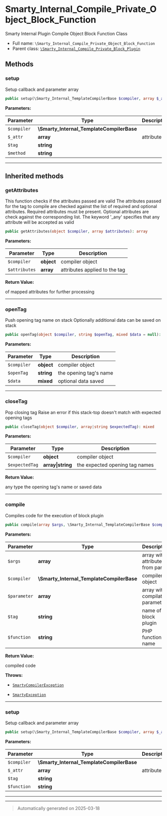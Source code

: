 
# Smarty_Internal_Compile_Private_Object_Block_Function

Smarty Internal Plugin Compile Object Block Function Class



* Full name: `\Smarty_Internal_Compile_Private_Object_Block_Function`
* Parent class: [`\Smarty_Internal_Compile_Private_Block_Plugin`](./Smarty_Internal_Compile_Private_Block_Plugin.md)




## Methods


### setup

Setup callback and parameter array

```php
public setup(\Smarty_Internal_TemplateCompilerBase $compiler, array $_attr, string $tag, string $method): array
```








**Parameters:**

| Parameter | Type | Description |
|-----------|------|-------------|
| `$compiler` | **\Smarty_Internal_TemplateCompilerBase** |  |
| `$_attr` | **array** | attributes |
| `$tag` | **string** |  |
| `$method` | **string** |  |





***


## Inherited methods


### getAttributes

This function checks if the attributes passed are valid
The attributes passed for the tag to compile are checked against the list of required and
optional attributes. Required attributes must be present. Optional attributes are check against
the corresponding list. The keyword '_any' specifies that any attribute will be accepted
as valid

```php
public getAttributes(object $compiler, array $attributes): array
```








**Parameters:**

| Parameter | Type | Description |
|-----------|------|-------------|
| `$compiler` | **object** | compiler object |
| `$attributes` | **array** | attributes applied to the tag |


**Return Value:**

of mapped attributes for further processing




***

### openTag

Push opening tag name on stack
Optionally additional data can be saved on stack

```php
public openTag(object $compiler, string $openTag, mixed $data = null): mixed
```








**Parameters:**

| Parameter | Type | Description |
|-----------|------|-------------|
| `$compiler` | **object** | compiler object |
| `$openTag` | **string** | the opening tag&#039;s name |
| `$data` | **mixed** | optional data saved |





***

### closeTag

Pop closing tag
Raise an error if this stack-top doesn't match with expected opening tags

```php
public closeTag(object $compiler, array|string $expectedTag): mixed
```








**Parameters:**

| Parameter | Type | Description |
|-----------|------|-------------|
| `$compiler` | **object** | compiler object |
| `$expectedTag` | **array&#124;string** | the expected opening tag names |


**Return Value:**

any type the opening tag's name or saved data




***

### compile

Compiles code for the execution of block plugin

```php
public compile(array $args, \Smarty_Internal_TemplateCompilerBase $compiler, array $parameter, string $tag, string $function = null): string
```








**Parameters:**

| Parameter | Type | Description |
|-----------|------|-------------|
| `$args` | **array** | array with attributes from parser |
| `$compiler` | **\Smarty_Internal_TemplateCompilerBase** | compiler object |
| `$parameter` | **array** | array with compilation parameter |
| `$tag` | **string** | name of block plugin |
| `$function` | **string** | PHP function name |


**Return Value:**

compiled code



**Throws:**

- [`SmartyCompilerException`](./SmartyCompilerException.md)

- [`SmartyException`](./SmartyException.md)



***

### setup

Setup callback and parameter array

```php
public setup(\Smarty_Internal_TemplateCompilerBase $compiler, array $_attr, string $tag, string $function): array
```








**Parameters:**

| Parameter | Type | Description |
|-----------|------|-------------|
| `$compiler` | **\Smarty_Internal_TemplateCompilerBase** |  |
| `$_attr` | **array** | attributes |
| `$tag` | **string** |  |
| `$function` | **string** |  |





***


***
> Automatically generated on 2025-03-18
